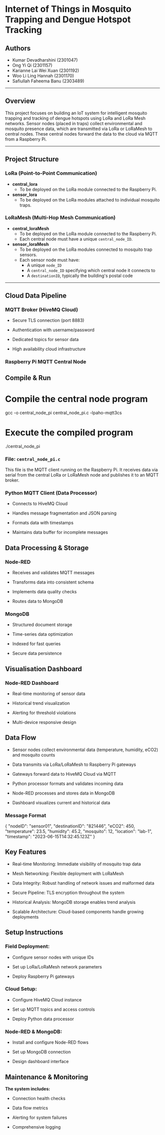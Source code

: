 # Internet of Things in Mosquito Trapping and Dengue Hotspot Tracking 

## Authors
- Kumar Devadharshini (2301047)
- Ong Yi Qi (2301157)
- Karianne Lai Wei Xuan (2301192)
- Woo Li Ling Hannah (2301170)
- Safiullah Faheema Banu (2303489)

---

## Overview

This project focuses on building an IoT system for intelligent mosquito trapping and tracking of dengue hotspots using LoRa and LoRa Mesh networks. Sensor nodes (placed in traps) collect environmental and mosquito presence data, which are transmitted via LoRa or LoRaMesh to central nodes. These central nodes forward the data to the cloud via MQTT from a Raspberry Pi.

---

## Project Structure

### LoRa (Point-to-Point Communication)
- **central_lora**  
  - To be deployed on the LoRa module connected to the Raspberry Pi.
- **sensor_lora**  
  - To be deployed on the LoRa modules attached to individual mosquito traps.

### LoRaMesh (Multi-Hop Mesh Communication)
- **central_loraMesh**  
  - To be deployed on the LoRa module connected to the Raspberry Pi.
  - Each central node must have a unique `central_node_ID`.
- **sensor_loraMesh**  
  - To be deployed on the LoRa modules connected to mosquito trap sensors.
  - Each sensor node must have:
    - A unique `node_ID`
    - A `central_node_ID` specifying which central node it connects to
    - A `destinationID`, typically the building's postal code

---
## Cloud Data Pipeline
### MQTT Broker (HiveMQ Cloud)
- Secure TLS connection (port 8883)

- Authentication with username/password

- Dedicated topics for sensor data

- High availability cloud infrastructure


### Raspberry Pi MQTT Central Node

## Compile & Run

# Compile the central node program
gcc -o central_node_pi central_node_pi.c -lpaho-mqtt3cs

# Execute the compiled program
./central_node_pi

### File: `central_node_pi.c`
This file is the MQTT client running on the Raspberry Pi. It receives data via serial from the central LoRa or LoRaMesh node and publishes it to an MQTT broker.

### Python MQTT Client (Data Processor)
- Connects to HiveMQ Cloud

- Handles message fragmentation and JSON parsing

- Formats data with timestamps

- Maintains data buffer for incomplete messages

## Data Processing & Storage 
### Node-RED
- Receives and validates MQTT messages

- Transforms data into consistent schema

- Implements data quality checks

- Routes data to MongoDB

### MongoDB
- Structured document storage

- Time-series data optimization

- Indexed for fast queries

- Secure data persistence

## Visualisation Dashboard 
### Node-RED Dashboard
- Real-time monitoring of sensor data

- Historical trend visualization

- Alerting for threshold violations

- Multi-device responsive design

## Data Flow 
- Sensor nodes collect environmental data (temperature, humidity, eCO2) and mosquito counts

- Data transmits via LoRa/LoRaMesh to Raspberry Pi gateways

- Gateways forward data to HiveMQ Cloud via MQTT

- Python processor formats and validates incoming data

- Node-RED processes and stores data in MongoDB

- Dashboard visualizes current and historical data

### Message Format 
{
  "nodeID": "sensor01",
  "destinationID": "821446",
  "eCO2": 450,
  "temperature": 23.5,
  "humidity": 45.2,
  "mosquito": 12,
  "location": "lab-1",
  "timestamp": "2023-06-15T14:32:45.123Z"
}

## Key Features 
- Real-time Monitoring: Immediate visibility of mosquito trap data

- Mesh Networking: Flexible deployment with LoRaMesh

- Data Integrity: Robust handling of network issues and malformed data

- Secure Pipeline: TLS encryption throughout the system

- Historical Analysis: MongoDB storage enables trend analysis

- Scalable Architecture: Cloud-based components handle growing deployments

## Setup Instructions 
### Field Deployment:

- Configure sensor nodes with unique IDs

- Set up LoRa/LoRaMesh network parameters

- Deploy Raspberry Pi gateways

### Cloud Setup:

- Configure HiveMQ Cloud instance

- Set up MQTT topics and access controls

- Deploy Python data processor

### Node-RED & MongoDB:

- Install and configure Node-RED flows

- Set up MongoDB connection

- Design dashboard interface

## Maintenance & Monitoring
**The system includes:**

- Connection health checks

- Data flow metrics

- Alerting for system failures

- Comprehensive logging


